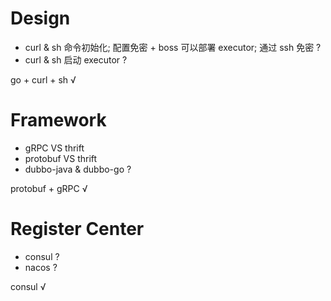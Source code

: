 # Design
- curl & sh 命令初始化; 配置免密 + boss 可以部署 executor; 通过 ssh 免密 ?
- curl & sh 启动 executor ?

go + curl + sh √

# Framework
- gRPC VS thrift
- protobuf VS thrift
- dubbo-java & dubbo-go ?

protobuf + gRPC √

# Register Center
- consul ?
- nacos ?

consul √
